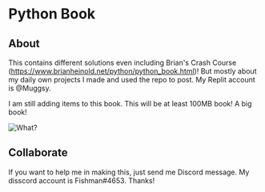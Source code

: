 # Python Book
## About
This contains different solutions even including Brian's Crash Course (https://www.brianheinold.net/python/python_book.html)! But mostly about my daily own projects I made and used the repo to post. My Replit account is @Muggsy.

I am still adding items to this book. This will be at least 100MB book! A big book!

![What?](https://media.giphy.com/media/vFKqnCdLPNOKc/giphy.gif)

## Collaborate
If you want to help me in making this, just send me Discord message. My disscord account is Fishman#4653. Thanks!
